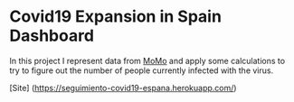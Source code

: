 # Covid19 Expansion in Spain Dashboard

In this project I represent data from [MoMo](https://momo.isciii.es/public/momo/dashboard/momo_dashboard.html#nacional) and apply some calculations to try to figure out the number of people currently 
infected with the virus. 

[Site] (https://seguimiento-covid19-espana.herokuapp.com/)
